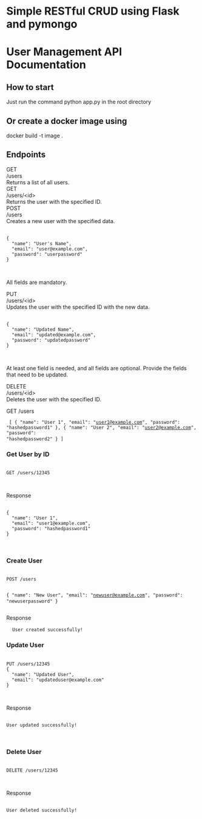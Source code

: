 <h1>Simple RESTful CRUD using Flask and pymongo</h1>
<body>
  <h1>User Management API Documentation</h1>
   <h2>How to start</h2>
  <p>Just run the command python app.py in the root directory</p>
   <h2>Or create a docker image using</h2>
  <p>docker build -t image .</p>
  <h2>Endpoints</h2>

  <div class="endpoint">
    <div class="method">GET</div>
    <div class="endpoint-path">/users</div>
    <div class="description">Returns a list of all users.</div>
  </div>

  <div class="endpoint">
    <div class="method">GET</div>
    <div class="endpoint-path">/users/&lt;id&gt;</div>
    <div class="description">Returns the user with the specified ID.</div>
  </div>

  <div class="endpoint">
    <div class="method">POST</div>
    <div class="endpoint-path">/users</div>
    <div class="description">Creates a new user with the specified data.</div>
    <div class="request-example">
      <pre>
        <code>
{
  "name": "User's Name",
  "email": "user@example.com",
  "password": "userpassword"
}
        </code>
      </pre>
      <p>All fields are mandatory.</p>
    </div>
  </div>

  <div class="endpoint">
    <div class="method">PUT</div>
    <div class="endpoint-path">/users/&lt;id&gt;</div>
    <div class="description">Updates the user with the specified ID with the new data.</div>
    <div class="request-example">
      <pre>
        <code>
{
  "name": "Updated Name",
  "email": "updated@example.com",
  "password": "updatedpassword"
}
        </code>
      </pre>
      <p>At least one field is needed, and all fields are optional. Provide the fields that need to be updated.</p>
    </div>
  </div>

  <div class="endpoint">
    <div class="method">DELETE</div>
    <div class="endpoint-path">/users/&lt;id&gt;</div>
    <div class="description">Deletes the user with the specified ID.</div>
  </div>

GET /users
        </code>
      </pre>
    </div>
    <div class="response-example">
      <pre>
        <code>
[
  {
    "name": "User 1",
    "email": "user1@example.com",
    "password": "hashedpassword1"
  },
  {
    "name": "User 2",
    "email": "user2@example.com",
    "password": "hashedpassword2"
  }
]
        </code>
      </pre>
    </div>
  </div>

  <div class="response-example">
    <h3>Get User by ID</h3>
    <div class="request-example">
      <pre>
        <code>
GET /users/12345
        </code>
      </pre>
    </div>
    <div class="response-example">
        <p>Response</p>
      <pre>
        <code>
{
  "name": "User 1",
  "email": "user1@example.com",
  "password": "hashedpassword1"
}
        </code>
      </pre>
    </div>
  </div>

  <div class="response-example">
    <h3>Create User</h3>
    <div class="request-example">
      <pre>
        <code>
POST /users

{
  "name": "New User",
  "email": "newuser@example.com",
  "password": "newuserpassword"
}
        </code>
      </pre>
    </div>
    <div class="response-example">
          <p>Response</p>
      <pre>
        <code>
User created successfully!
        </code>
      </pre>
    </div>
  </div>

  <div class="response-example">
    <h3>Update User</h3>
    <div class="request-example">
      <pre>
        <code>
PUT /users/12345
{
  "name": "Updated User",
  "email": "updateduser@example.com"
}
        </code>
      </pre>
    </div>
    <div class="response-example">
        <p>Response</p>
      <pre>
        <code>
User updated successfully!
        </code>
      </pre>
    </div>
  </div>

  <div class="response-example">
    <h3>Delete User</h3>
    <div class="request-example">
      <pre>
        <code>
DELETE /users/12345
        </code>
      </pre>
    </div>
    <div class="response-example">
        <p>Response</p>
      <pre>
        <code>
User deleted successfully!
        </code>
      </pre>
    </div>
  </div>

</body>

</html>
